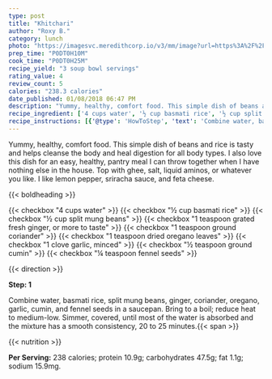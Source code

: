 ```yaml
---
type: post
title: "Khitchari"
author: "Roxy B."
category: lunch
photo: "https://imagesvc.meredithcorp.io/v3/mm/image?url=https%3A%2F%2Fimages.media-allrecipes.com%2Fuserphotos%2F4459964.jpg"
prep_time: "P0DT0H10M"
cook_time: "P0DT0H25M"
recipe_yield: "3 soup bowl servings"
rating_value: 4
review_count: 5
calories: "238.3 calories"
date_published: 01/08/2018 06:47 PM
description: "Yummy, healthy, comfort food. This simple dish of beans and rice is tasty and helps cleanse the body and heal digestion for all body types. I also love this dish for an easy, healthy, pantry meal I can throw together when I have nothing else in the house. Top with ghee, salt, liquid aminos, or whatever you like. I like lemon pepper, sriracha sauce, and feta cheese."
recipe_ingredient: ['4 cups water', '½ cup basmati rice', '½ cup split mung beans', '1 teaspoon grated fresh ginger, or more to taste', '1 teaspoon ground coriander', '1 teaspoon dried oregano leaves', '1 clove garlic, minced', '½ teaspoon ground cumin', '¼ teaspoon fennel seeds']
recipe_instructions: [{'@type': 'HowToStep', 'text': 'Combine water, basmati rice, split mung beans, ginger, coriander, oregano, garlic, cumin, and fennel seeds in a saucepan. Bring to a boil; reduce heat to medium-low. Simmer, covered, until most of the water is absorbed and the mixture has a smooth consistency, 20 to 25 minutes.\n'}]
---
```


Yummy, healthy, comfort food. This simple dish of beans and rice is tasty and helps cleanse the body and heal digestion for all body types. I also love this dish for an easy, healthy, pantry meal I can throw together when I have nothing else in the house. Top with ghee, salt, liquid aminos, or whatever you like. I like lemon pepper, sriracha sauce, and feta cheese. 

{{< boldheading >}}

{{< checkbox "4 cups water" >}}
{{< checkbox "½ cup basmati rice" >}}
{{< checkbox "½ cup split mung beans" >}}
{{< checkbox "1 teaspoon grated fresh ginger, or more to taste" >}}
{{< checkbox "1 teaspoon ground coriander" >}}
{{< checkbox "1 teaspoon dried oregano leaves" >}}
{{< checkbox "1 clove garlic, minced" >}}
{{< checkbox "½ teaspoon ground cumin" >}}
{{< checkbox "¼ teaspoon fennel seeds" >}}


{{< direction >}}

**Step: 1**

Combine water, basmati rice, split mung beans, ginger, coriander, oregano, garlic, cumin, and fennel seeds in a saucepan. Bring to a boil; reduce heat to medium-low. Simmer, covered, until most of the water is absorbed and the mixture has a smooth consistency, 20 to 25 minutes.{{< span >}}

{{< nutrition >}}

**Per Serving:** 238 calories; protein 10.9g; carbohydrates 47.5g; fat 1.1g; sodium 15.9mg.